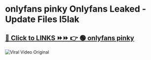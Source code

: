 
 # onlyfans pinky Onlyfans Leaked - Update Files l5lak

## <h2><a href="https://clipsfans.com/onlyfans_pinky&ref=git">🔗 Click to LINKS ⏩⏩ 👉 🟢 onlyfans pinky </a></h2>

<a href="https://clipsfans.com/onlyfans_pinky&ref=git" rel="nofollow" data-target="animated-image.originalLink"><img src="https://i.ibb.co.com/xMMVF88/686577567.gif" alt="Viral Video Original" style="max-width: 100%; display: inline-block;" data-target="animated-image.originalImage"></a>

